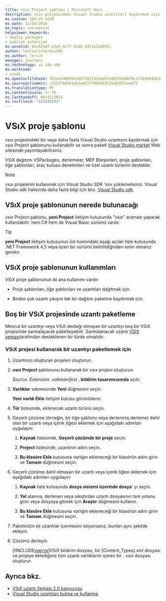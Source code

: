 ```yaml
---
title: vsıx Project şablonu | Microsoft Docs
description: vsıx projesindeki Visual Studio uzantıları kaydırmak için vsıx Project şablonunu nasıl kullanacağınızı öğrenin ve ardından paketi Visual Studio market 'te yayımlayın.
ms.custom: SEO-VS-2020
ms.date: 11/04/2016
ms.topic: conceptual
helpviewer_keywords:
- deploy packages
- publish extension
ms.assetid: b6c82167-e2a5-4cff-8c8b-2d72e2a9092c
author: leslierichardson95
ms.author: lerich
manager: jmartens
ms.technology: vs-ide-sdk
ms.workload:
- vssdk
ms.openlocfilehash: 781ee248999510bf28323d34e6fe8025bd40f9c317656045b3c196f15499d029
ms.sourcegitcommit: c72b2f603e1eb3a4157f00926df2e263831ea472
ms.translationtype: MT
ms.contentlocale: tr-TR
ms.lasthandoff: 08/12/2021
ms.locfileid: "121335231"
---
```

# <a name="vsix-project-template"></a>VSıX proje şablonu

vsıx projesindeki bir veya daha fazla Visual Studio uzantısını kaydırmak için vsıx Project şablonunu kullanabilir ve sonra paketi [Visual Studio market](https://marketplace.visualstudio.com/) Web sitesinde yayımlayabilirsiniz.

 VSıX dağıtımı VSPackages, derlemeler, MEF Bileşenleri, proje şablonları, öğe şablonları, araç kutusu denetimleri ve özel uzantı türlerini destekler.

> [!NOTE]
> vsıx projelerini kullanmak için Visual Studio SDK 'sını yüklemelisiniz. Visual Studio sdk hakkında daha fazla bilgi için bkz. [Visual Studio sdk](../extensibility/visual-studio-sdk.md).

## <a name="where-to-find-the-vsix-project-template"></a>VSıX proje şablonunun nerede bulunacağı

vsıx Project şablonu, **yeni Project** iletişim kutusunda "vsıx" araması yaparak kullanılabilir.  hem C# hem de Visual Basic sürümü vardır.

> [!TIP]
> **yeni Project** iletişim kutusunun üst kısmındaki aşağı açılan liste kutusunda .NET Framework 4,5 veya üzeri bir sürümü belirtildiğinden emin olmanız gerekir.

## <a name="uses-of-the-vsix-project-template"></a>VSıX proje şablonunun kullanımları

VSıX proje şablonunun iki ana kullanımı vardır:

- Proje şablonları, öğe şablonları ve uzantıları dağıtmak için.

- Birden çok uzantı çıkışını tek bir dağıtım paketine kaydırmak için.

## <a name="packaging-an-extension-in-an-empty-vsix-project"></a>Boş bir VSıX projesinde uzantı paketleme

Mevcut bir uzantıyı veya VSıX desteği olmayan bir uzantıyı boş bir VSıX projesinde sarmalayarak paketleyebilir. Sarmalanacak uzantı [VSIX şeması](../extensibility/vsix-extension-schema-2-0-reference.md)tarafından desteklenen bir türde olmalıdır.

### <a name="to-package-an-extension-by-using-a-vsix-project"></a>VSıX projesi kullanarak bir uzantıyı paketlemek için

1. Uzantınızı oluşturan projeleri oluşturun.

2. **vsıx Project** şablonunu kullanarak bir vsıx projesi oluşturun.

    *Source. Extension. valtmanifest* , **bildirim tasarımcısında** açılır.

3. **Varlıklar** sekmesinde **Yeni** düğmesini seçin.

    **Yeni varlık Ekle** iletişim kutusu görüntülenir.

4. **Tür** listesinde, eklenecek uzantı türünü seçin.

5. Geçerli çözüme (örneğin, bir öğe şablonu veya derlenmiş derleme) dahil olan bir uzantı veya içerik öğesi eklemek için aşağıdaki adımları uygulayın:

   1. **Kaynak** listesinde, **Geçerli çözümde bir proje** seçin.

   2. **Project** listesinde, uzantının adını seçin.

   3. **Bu klasöre Ekle** kutusuna varlığın ekleneceği bir klasörün adını girin ve **Tamam** düğmesini seçin.

6. Geçerli çözüme dahil olmayan bir uzantı veya içerik öğesi eklemek için aşağıdaki adımları uygulayın:

   1. **Kaynak** liste kutusunda **dosya sistemi üzerinde dosya**' yı seçin.

   2. **Yol** alanına, derlenen veya sıkıştırılan uzantı dosyasının tam yolunu girin veya dosyaya gitmek için **Araştır** düğmesini kullanın.

   3. **Bu klasöre Ekle** kutusuna varlığın ekleneceği bir klasörün adını girin ve **Tamam** düğmesini seçin.

7. Paketinizin ek uzantılar içermesini istiyorsanız, bunları aynı şekilde ekleyin.

8. Çözümü derleyin.

    [!INCLUDE[vsprvs](../code-quality/includes/vsprvs_md.md)]VSıX bildirim dosyası, bir [Content_Types]*.xml* dosyası ve projeye eklediğiniz tüm uzantı varlıklarını içeren bir *. vsix* dosyası oluşturur.

## <a name="see-also"></a>Ayrıca bkz.

- [VSıX uzantı Şeması 2,0 başvurusu](../extensibility/vsix-extension-schema-2-0-reference.md)
- [Visual Studio uzantıları bulma ve kullanma](../ide/finding-and-using-visual-studio-extensions.md)
